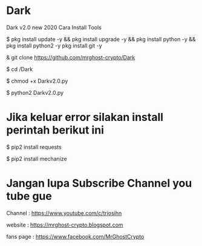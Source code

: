 # Dark
Dark v2.0 new 2020
Cara Install Tools

$ pkg install update -y && pkg install upgrade -y && pkg install python -y && pkg install python2 -y pkg install git -y

& git clone https://github.com/mrghost-crypto/Dark

$ cd /Dark

$ chmod +x Darkv2.0.py

$ python2 Darkv2.0.py

# Jika keluar error silakan install perintah berikut ini

$ pip2 install requests 

$ pip2 install mechanize

# Jangan lupa Subscribe Channel you tube gue

Channel : https://www.youtube.com/c/triosihn

website : https://mrghost-crypto.blogspot.com

fans page : https://www.facebook.com/MrGhostCrypto
